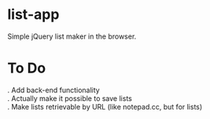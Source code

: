 # list-app
Simple jQuery list maker in the browser. <br />

# To Do
. Add back-end functionality <br />
. Actually make it possible to save lists <br />
. Make lists retrievable by URL (like notepad.cc, but for lists) <br />
